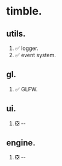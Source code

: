 # timble.

## utils.
1. :white_check_mark: logger.
2. :white_check_mark: event system.

## gl.
1. :white_check_mark: GLFW.

## ui.
1. :negative_squared_cross_mark: --

## engine.
1. :negative_squared_cross_mark: --
